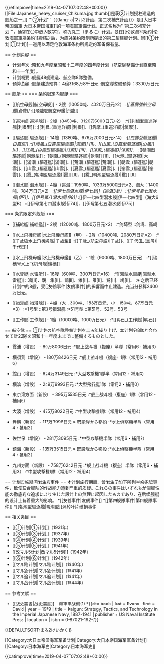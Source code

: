 {{refimprove|time=2019-04-07T07:02:48+00:00}}
[[File:Japanese_heavy_cruiser_Chikuma.jpg|thumb]]是获②计划授权建造的舰船之一。]]
'''②计划'''（{{lang-ja|マル2計画，第二次補充計画}}）是[[大日本帝国海軍|大日本帝国海軍]]的一项海軍軍備计划。正式名称为'''第二次補充计划'''，通常在〇中嵌入数字2，称为丸二（まるに）计划。是在[[伦敦海军条约|伦敦海軍軍縮条約]]締結之后，为应对条约限制所提出的第二轮建舰计划。同[[①计划|①计划]]一道用以满足伦敦海軍条約所规定的军备保有量。

== 计划内容 ==
* 计划年次
:昭和九年度至昭和十二年度的四年度计划（航空隊整備计划直至昭和十一年度）。
* 计划概要
:舰艇48艘建造、航空隊8隊整備。
* 预算总額
:舰艇建造预算：4億3168万8千日元
:航空隊整備预算：3300万日元

== 舰艇 ==
=== 条約限定内舰艇 ===
* [[航空母舰|航空母舰]] - 2艘（10050吨、4020万日元×2）
:*[[蒼龍號航空母艦|蒼龍]]
:*[[飛龍號航空母艦|飛龍]]

* [[巡洋舰|巡洋舰]] - 2艘（8450吨、3126万5000日元×2）
:*[[利根型重巡洋舰|利根型]]
::[[利根_(重巡洋舰)|利根]]、[[筑摩_(重巡洋舰)|筑摩]]、

* [[驅逐舰|驅逐舰]] - 14艘（1380吨、676万2000日元×14）
:*[[白露型驅逐艦|白露型]]
::[[海風_(白露型驅逐艦)|海風]] [II]、[[山風_(白露型驅逐艦)|山風]] [II]、[[江風_(白露型驅逐艦)|江風]] [III]、[[涼風_(驅逐艦)|涼風]]、
:*[[朝潮型驅逐艦|朝潮型]]
::[[朝潮_(朝潮型驅逐艦)|朝潮]] [II]、[[大潮_(驅逐艦)|大潮]]、[[滿潮_(驅逐艦)|滿潮]]、[[荒潮_(驅逐艦)|荒潮]]、[[朝雲_(驅逐艦)|朝雲]]、[[山雲_(驅逐艦)|山雲]]、[[夏雲_(驅逐艦)|夏雲]]、[[峯雲_(驅逐艦)|峯雲]]、[[霞_(朝潮型驅逐艦)|霞]] [II]、[[霰_(朝潮型驅逐艦)|霰]] [II]

* [[潜水舰|潜水舰]] - 4艘（巡潜：1950吨、1033万5000日元×2、海大：1400吨、784万日元×2）
:*[[伊七型潜水舰|伊七型]]（巡潜3型）
::[[伊号第七潜水舰|伊7]]、[[伊号第八潜水舰|伊8]]
:*[[伊一七四型潜水舰|伊一七四型]]（海大6型B）
::[[伊号第七四潜水舰|伊74]]、[[伊号第七五潜水舰|伊75]]

=== 条約限定外舰艇 ===
* [[補給艦|補給艦]] - 2艘（12000吨、1800万日元×2）
:*剑埼型
::剑埼、高崎

* [[水上飛機母艦|水上飛機母艦]]（甲） - 2艘（10400吨、2080万日元×2）
:*[[千歲級水上飛機母艦|千歳型]]
::[[千歲_(航空母艦)|千歳]]、[[千代田_(空母)|千代田]]

* [[水上飛機母艦|水上飛機母艦]]（乙） - 1艘（9000吨、1800万日元）
:*[[瑞穗号水上飞机母舰|瑞穗]]

* [[水雷艇|水雷艇]] - 16艘（600吨、300万日元×16）
:*[[鴻型水雷艇|鴻型水雷艇]]
::鴻[II]、鵯、隼[II]、鵲[II]、雉[II]、雁[II]、鷺[II]、鳩[II]、
:※ 之后已经计划中的8艘，受[[友鶴事件|友鶴事件]]的影響而中止建造。充当分预算2400万日元<!--は昭和十二年度に減額査定となった-->。

* [[猎潜舰|猎潜舰]] - 4艘（大：300吨、153万日元、小：150吨、87万日元×3）
:*1号型
::第3号猎潜舰
:*51号型
::第51号、52号、53号

* [[工作舰|工作舰]] - 1艘（10000吨、1000万日元）
:*[[明石_(工作舰)|明石]]

== 航空隊 ==
①计划の航空隊整備计划を二ヵ年繰り上げ、本计划分8隊と合わせて計22隊を昭和十一年度末までに整備するものとした。

* 霞浦（增設） - 80万8006日元
:*舰上战斗機（複座）半隊（常用6・補用3）

* 横須賀（增設） - 180万8426日元
:*舰上战斗機（複座）1隊（常用12・補用6）

* 館山（增設） - 624万3149日元
:*大型攻撃機1隊半（常用12・補用3）

* 横滨（增設） - 249万9993日元
:*大型飛行艇1隊（常用2・補用0）

* 東京湾方面（新設） - 395万5535日元
:*舰上战斗機（複座）1隊（常用12・補用6）

* 大湊（增設） - 475万8022日元
:*中型攻撃機1隊（常用12・補用4）

* 舞鶴（新設） - 117万3996日元 ※ 既設隊から移設
:*水上偵察機半隊（常用4・補用2）

* 佐世保（增設） - 281万3095日元
:*中型攻撃機半隊（常用6・補用2）

* 鎮海（新設） - 135万3515日元 ※ 既設隊から移設
:*水上偵察機半隊（常用4・補用2）

* 九州方面（新設） - 758万6242日元
:*舰上战斗機（複座）半隊（常用6・補用3）
:*中型攻撃機1隊（常用12・補用4）

== 计划实施期间发生的事件 ==
本计划施行期間，曾发生了如下所列举的多起事件，致使联合舰队的作战能力遭到严重的质疑。これらの事件はいずれもが個舰性能の徹底的な追求により生じた設計上の無理に起因したものであり、在后续舰艇的设计上有着重大的影响。
*[[友鶴事件|友鶴事件]]
*[[第四舰隊事件|第四舰隊事件]]
*[[朝潮型驅逐艦|朝潮型]]涡轮叶片破損事件

== 相关条目 ==
* [[①计划|①计划]]（1931年）
* [[③计划|③计划]]（1937年）
* [[④计划|④计划]]（1939年）
* [[⑤计划|⑤计划]]（1941年）
* [[改マル5计划|改マル5计划]]（1942年）
* [[⑥计划|⑥计划]]（1942年）
* [[マル臨计划|マル臨计划]]（1940年）
* [[マル急计划|マル急计划]]（1941年）
* [[マル追计划|マル追计划]]（1941年）
* [[マル战计划|マル战计划]]（1944年）

== 参考文献 ==
* [[战史叢書|战史叢書]] - 海軍軍战備(1)
*{{cite book | last = Evans  | first = David  | year = 1979 | title = Kaigun: Strategy, Tactics, and Technology in the Imperial Japanese Navy, 1887-1941  | publisher = US Naval Institute Press  | location =  | isbn = 0-87021-192-7}}

{{DEFAULTSORT:まる2けいかく}}

[[Category:大日本帝国海军军备计划|Category:大日本帝国海军军备计划]]
[[Category:日本海军史|Category:日本海军史]]

{{catimprove|time=2019-04-07T07:02:48+00:00}}
